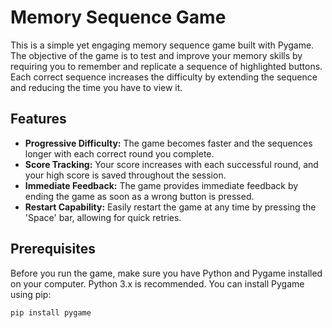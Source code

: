 # Memory Sequence Game

This is a simple yet engaging memory sequence game built with Pygame. The objective of the game is to test and improve your memory skills by requiring you to remember and replicate a sequence of highlighted buttons. Each correct sequence increases the difficulty by extending the sequence and reducing the time you have to view it.

## Features

- **Progressive Difficulty:** The game becomes faster and the sequences longer with each correct round you complete.
- **Score Tracking:** Your score increases with each successful round, and your high score is saved throughout the session.
- **Immediate Feedback:** The game provides immediate feedback by ending the game as soon as a wrong button is pressed.
- **Restart Capability:** Easily restart the game at any time by pressing the 'Space' bar, allowing for quick retries.

## Prerequisites

Before you run the game, make sure you have Python and Pygame installed on your computer. Python 3.x is recommended. You can install Pygame using pip:

```bash
pip install pygame
